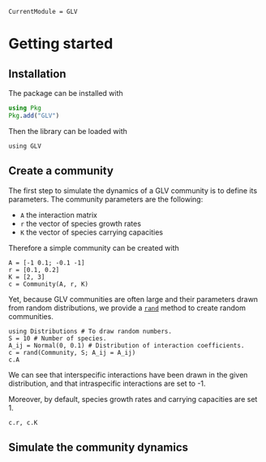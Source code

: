 ```@meta
CurrentModule = GLV
```

# Getting started

## Installation

The package can be installed with

```julia
using Pkg
Pkg.add("GLV")
```

Then the library can be loaded with

```@example main
using GLV
```


## Create a community

The first step to simulate the dynamics of a GLV community
is to define its parameters.
The community parameters are the following:
- `A` the interaction matrix
- `r` the vector of species growth rates
- `K` the vector of species carrying capacities

Therefore a simple community can be created with

```@example main
A = [-1 0.1; -0.1 -1]
r = [0.1, 0.2]
K = [2, 3]
c = Community(A, r, K)
```

Yet, because GLV communities are often large and their
parameters drawn from random distributions, we provide
a [`rand`](@ref) method to create random communities.


```@example main
using Distributions # To draw random numbers.
S = 10 # Number of species.
A_ij = Normal(0, 0.1) # Distribution of interaction coefficients.
c = rand(Community, S; A_ij = A_ij)
c.A
```

We can see that interspecific interactions have been drawn in the given distribution,
and that intraspecific interactions are set to -1.

Moreover, by default, species growth rates and carrying capacities are set 1.

```@example main
c.r, c.K
```



## Simulate the community dynamics

